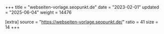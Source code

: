 +++
title = "webseiten-vorlage.seopunkt.de"
date = "2023-02-01"
updated = "2025-06-04"
weight = 14476

[extra]
source = "https://webseiten-vorlage.seopunkt.de/"
ratio = 41
size = 14
+++
